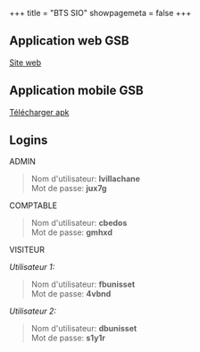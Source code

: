 +++
title = "BTS SIO"
showpagemeta = false
+++

## Application web GSB

<a href="https://gsb-decksterr.herokuapp.com" target="_blank" class="link--external">Site web</a>

## Application mobile GSB

<a href="https://drive.google.com/uc?export=download&id=1cf5tfeCYxeb4gMnxUyuTrF4HVsV_pHK6" class="link--download" target="_blank">Télécharger apk</a>

## Logins
ADMIN  

>    Nom d'utilisateur: **lvillachane**  
>    Mot de passe: **jux7g**  

COMPTABLE  

>    Nom d'utilisateur: **cbedos**  
>    Mot de passe: **gmhxd**  

VISITEUR  

*Utilisateur 1:*

>    Nom d'utilisateur: **fbunisset**  
>    Mot de passe: **4vbnd**  

*Utilisateur 2:*

>    Nom d'utilisateur: **dbunisset**  
>    Mot de passe: **s1y1r**  
